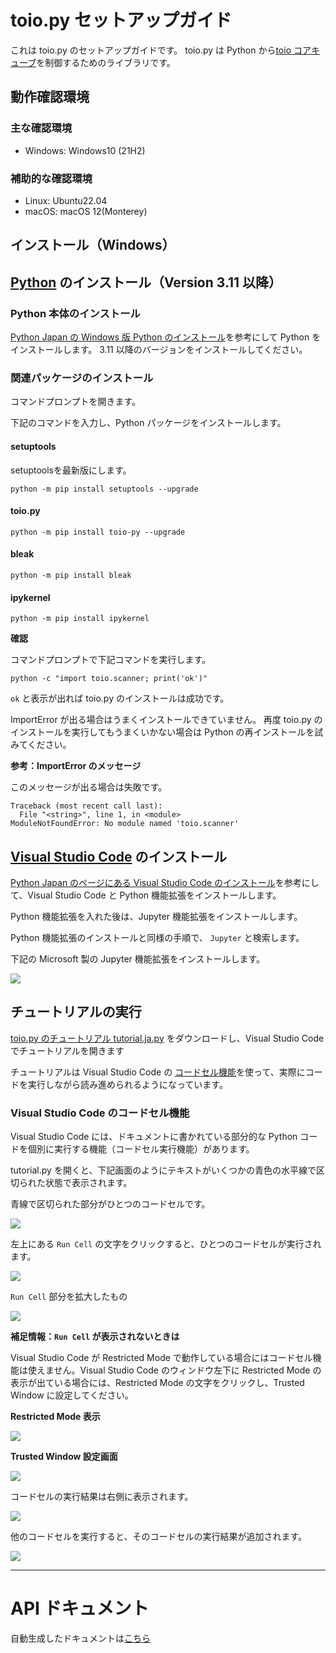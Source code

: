 # toio.py セットアップガイド

これは toio.py のセットアップガイドです。
toio.py は Python から[toio コアキューブ](https://toio.io/platform/cube/)を制御するためのライブラリです。

## 動作確認環境

### 主な確認環境

- Windows: Windows10 (21H2)

### 補助的な確認環境

- Linux: Ubuntu22.04
- macOS: macOS 12(Monterey)

## インストール（Windows）

## [Python](https://www.python.org/) のインストール（Version 3.11 以降）

### Python 本体のインストール

[Python Japan の Windows 版 Python のインストール](https://www.python.jp/install/windows/install.html)を参考にして Python をインストールします。
3.11 以降のバージョンをインストールしてください。

### 関連パッケージのインストール

コマンドプロンプトを開きます。

下記のコマンドを入力し、Python パッケージをインストールします。

#### setuptools

setuptoolsを最新版にします。

```
python -m pip install setuptools --upgrade
```

#### toio.py

```
python -m pip install toio-py --upgrade
```

#### bleak

```
python -m pip install bleak
```


#### ipykernel

```
python -m pip install ipykernel
```


**確認**

コマンドプロンプトで下記コマンドを実行します。

```
python -c "import toio.scanner; print('ok')"
```

`ok` と表示が出れば toio.py のインストールは成功です。

ImportError が出る場合はうまくインストールできていません。
再度 toio.py のインストールを実行してもうまくいかない場合は
Python の再インストールを試みてください。

**参考：ImportError のメッセージ**

このメッセージが出る場合は失敗です。

```
Traceback (most recent call last):
  File "<string>", line 1, in <module>
ModuleNotFoundError: No module named 'toio.scanner'
```

## [Visual Studio Code](https://code.visualstudio.com/) のインストール

[Python Japan のページにある Visual Studio Code のインストール](https://www.python.jp/python_vscode/windows/setup/install_vscode.html)を参考にして、Visual Studio Code と Python 機能拡張をインストールします。

Python 機能拡張を入れた後は、Jupyter 機能拡張をインストールします。

Python 機能拡張のインストールと同様の手順で、 `Jupyter` と検索します。

下記の Microsoft 製の Jupyter 機能拡張をインストールします。

![](image/IMG-2022-12-08-13-58-34.png)

## チュートリアルの実行

[toio.py のチュートリアル tutorial.ja.py](https://github.com/toio/toio.py/releases/latest/download/tutorial.ja.py)
をダウンロードし、Visual Studio Code でチュートリアルを開きます

チュートリアルは Visual Studio Code の [コードセル機能](https://code.visualstudio.com/docs/python/jupyter-support-py#_jupyter-code-cell)を使って、実際にコードを実行しながら読み進められるようになっています。

### Visual Studio Code のコードセル機能

Visual Studio Code には、ドキュメントに書かれている部分的な Python コードを個別に実行する機能（コードセル実行機能）があります。

tutorial.py を開くと、下記画面のようにテキストがいくつかの青色の水平線で区切られた状態で表示されます。

青線で区切られた部分がひとつのコードセルです。

![](image/IMG-2022-12-16-14-16-29.png)

左上にある `Run Cell` の文字をクリックすると、ひとつのコードセルが実行されます。

![](image/IMG-2022-12-16-14-20-09.png)

`Run Cell` 部分を拡大したもの

![](image/IMG-2022-12-05-09-47-14.png)

**補足情報：`Run Cell` が表示されないときは**

Visual Studio Code が Restricted Mode で動作している場合にはコードセル機能は使えません。Visual Studio Code のウィンドウ左下に Restricted Mode の表示が出ている場合には、Restricted Mode の文字をクリックし、Trusted Window に設定してください。

**Restricted Mode 表示**

![](image/IMG-2022-12-05-09-46-13.png)

**Trusted Window 設定画面**

![](image/IMG-2022-12-05-09-53-08.png)

コードセルの実行結果は右側に表示されます。

![](image/IMG-2022-12-16-14-23-28.png)

他のコードセルを実行すると、そのコードセルの実行結果が追加されます。

![](image/IMG-2022-12-16-14-24-35.png)

---

# API ドキュメント

自動生成したドキュメントは[こちら](https://toio.github.io/toio.py/)
